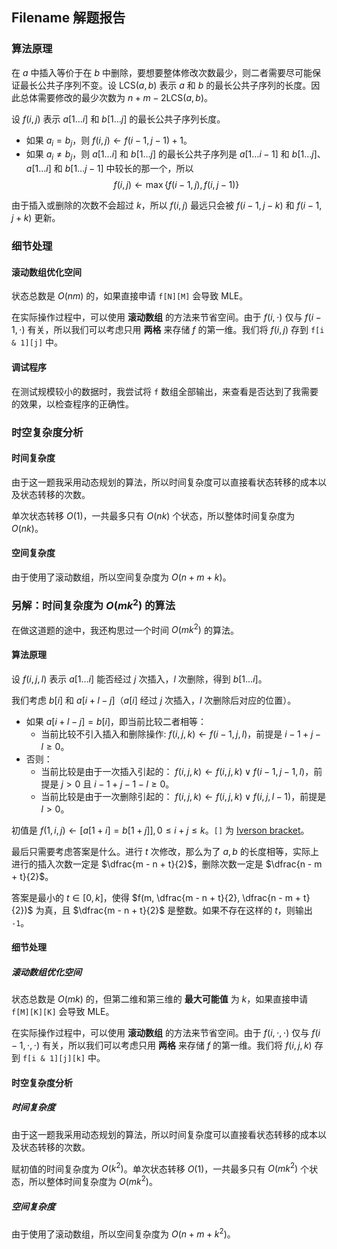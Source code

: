 ## Filename 解题报告

### 算法原理

在 $a$ 中插入等价于在 $b$ 中删除，要想要整体修改次数最少，则二者需要尽可能保证最长公共子序列不变。设 $\text{LCS}(a, b)$ 表示 $a$ 和 $b$ 的最长公共子序列的长度。因此总体需要修改的最少次数为 $n + m - 2\text{LCS}(a, b)$。

设 $f(i, j)$ 表示 $a[1\dots i]$ 和 $b[1\dots j]$ 的最长公共子序列长度。

- 如果 $a_i = b_j$，则 $f(i, j) \gets f(i - 1, j - 1) + 1$。
- 如果 $a_i \neq b_j$，则 $a[1\dots i]$ 和 $b[1\dots j]$ 的最长公共子序列是 $a[1\dots i-1]$ 和 $b[1\dots j]$、$a[1\dots i]$ 和 $b[1\dots j-1]$ 中较长的那一个，所以
  $$
  f(i, j) \gets \max\{f(i - 1, j), f(i, j - 1)\}
  $$

由于插入或删除的次数不会超过 $k$，所以 $f(i, j)$ 最远只会被 $f(i - 1, j - k)$ 和 $f(i - 1, j + k)$ 更新。

### 细节处理

#### 滚动数组优化空间

状态总数是 $O(nm)$ 的，如果直接申请 `f[N][M]` 会导致 MLE。

在实际操作过程中，可以使用 **滚动数组** 的方法来节省空间。由于 $f(i, \cdot)$ 仅与 $f(i - 1, \cdot)$ 有关，所以我们可以考虑只用 **两格** 来存储 $f$ 的第一维。我们将 $f(i, j)$ 存到 `f[i & 1][j]` 中。

#### 调试程序

在测试规模较小的数据时，我尝试将 `f` 数组全部输出，来查看是否达到了我需要的效果，以检查程序的正确性。

### 时空复杂度分析

#### 时间复杂度

由于这一题我采用动态规划的算法，所以时间复杂度可以直接看状态转移的成本以及状态转移的次数。

单次状态转移 $O(1)$，一共最多只有 $O(nk)$ 个状态，所以整体时间复杂度为 $O(nk)$。

#### 空间复杂度

由于使用了滚动数组，所以空间复杂度为 $O(n + m + k)$。

### 另解：时间复杂度为 $O(mk^2)$ 的算法

在做这道题的途中，我还构思过一个时间 $O(mk^2)$ 的算法。

#### 算法原理

设 $f(i, j, l)$ 表示 $a[1 \dots i]$ 能否经过 $j$ 次插入，$l$ 次删除，得到 $b[1 \dots i]$。

我们考虑 $b[i]$ 和 $a[i + l - j]$（$a[i]$ 经过 $j$ 次插入，$l$ 次删除后对应的位置）。

- 如果 $a[i + l - j] = b[i]$，即当前比较二者相等：
  - 当前比较不引入插入和删除操作:
    $f(i, j, k) \gets f(i - 1, j, l)$，前提是 $i - 1 + j - l \ge 0$。
- 否则：
  - 当前比较是由于一次插入引起的：
    $f(i, j, k) \gets f(i, j, k) \lor f(i - 1, j - 1, l)$，前提是 $j > 0$ 且 $i - 1 + j - 1 - l \ge 0$。
  - 当前比较是由于一次删除引起的：
    $f(i, j, k) \gets f(i, j, k) \lor f(i, j, l - 1)$，前提是 $l > 0$。

初值是 $f(1, i, j) \gets [a[1 + i] = b[1 + j]], 0 \le i + j \le k$。`[]` 为 [Iverson bracket](https://en.wikipedia.org/wiki/Iverson_bracket)。

最后只需要考虑答案是什么。进行 $t$ 次修改，那么为了 $a, b$ 的长度相等，实际上进行的插入次数一定是 $\dfrac{m - n + t}{2}$，删除次数一定是 $\dfrac{n - m + t}{2}$。

答案是最小的 $t \in [0, k]$，使得 $f(m, \dfrac{m - n + t}{2}, \dfrac{n - m + t}{2})$ 为真，且 $\dfrac{m - n + t}{2}$ 是整数。如果不存在这样的 $t$，则输出 `-1`。

#### 细节处理

##### 滚动数组优化空间

状态总数是 $O(mk)$ 的，但第二维和第三维的 **最大可能值** 为 $k$，如果直接申请 `f[M][K][K]` 会导致 MLE。

在实际操作过程中，可以使用 **滚动数组** 的方法来节省空间。由于 $f(i, \cdot, \cdot)$ 仅与 $f(i - 1, \cdot, \cdot)$ 有关，所以我们可以考虑只用 **两格** 来存储 $f$ 的第一维。我们将 $f(i, j, k)$ 存到 `f[i & 1][j][k]` 中。

#### 时空复杂度分析

##### 时间复杂度

由于这一题我采用动态规划的算法，所以时间复杂度可以直接看状态转移的成本以及状态转移的次数。

赋初值的时间复杂度为 $O(k^2)$。单次状态转移 $O(1)$，一共最多只有 $O(mk^2)$ 个状态，所以整体时间复杂度为 $O(mk^2)$。

##### 空间复杂度

由于使用了滚动数组，所以空间复杂度为 $O(n + m + k^2)$。
